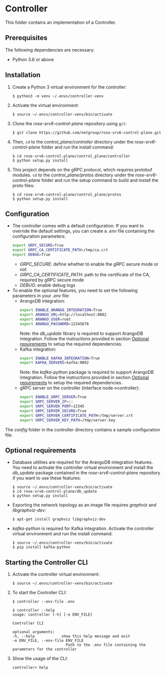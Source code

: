 # Controller

This folder contains an implementation of a Controller.

## Prerequisites

The following dependencies are necessary:

* Python 3.6 or above

## Installation

1. Create a Python 3 virtual environment for the controller:
    ```console
    $ python3 -m venv ~/.envs/controller-venv
    ```
1. Activate the virtual environment:
    ```console
    $ source ~/.envs/controller-venv/bin/activate
    ```
1. Clone the *rose-srv6-control-plane* repository using ```git```:
    ```console
    $ git clone https://github.com/netgroup/rose-srv6-control-plane.git
    ```
1. Then, ```cd``` to the *control_plane/controller* directory under the *rose-srv6-control-plane* folder and run the install command:
    ```console
    $ cd rose-srv6-control-plane/control_plane/controller
    $ python setup.py install
    ```
1. This project depends on the gRPC protocol, which requires protobuf modules. ```cd``` to the *control_plane/protos* directory under the *rose-srv6-control-plane* folder and run the setup command to build and install the proto files:
    ```console
    $ cd rose-srv6-control-plane/control_plane/protos
    $ python setup.py install
    ```

## Configuration

* The controller comes with a default configuration. If you want to override the default settings, you can create a *.env* file containing the configuration parameters:
    ```sh
    export GRPC_SECURE=True
    export GRPC_CA_CERTIFICATE_PATH=/tmp/ca.crt
    export DEBUG=True
    ```
    * *GRPC_SECURE*: define whether to enable the gRPC secure mode or not
    * *GRPC_CA_CERTIFICATE_PATH*: path to the certificate of the CA, required by gRPC secure mode
    * *DEBUG*: enable debug logs
* To enable the optional features, you need to set the following parameters in your *.env* file:
    * ArangoDB integration:
        ```sh
        export ENABLE_ARANGO_INTEGRATION=True
        export ARANGO_URL=http://localhost:8082
        export ARANGO_USER=root
        export ARANGO_PASSWORD=12345678
        ```
        Note: the *db_update* library is required to support ArangoDB integration. Follow the instructions provided in section [Optional requirements](#optional-requirements) to setup the required dependencies.
    * Kafka integration:
        ```sh
        export ENABLE_KAFKA_INTEGRATION=True
        export KAFKA_SERVERS=kafka:9092
        ```
        Note: the *kafka-python* package is required to support ArangoDB integration. Follow the instructions provided in section [Optional requirements](#optional-requirements) to setup the required dependencies.
    * gRPC server on the controller (interface node->controller):
        ```sh
        export ENABLE_GRPC_SERVER=True
        export GRPC_SERVER_IP=::
        export GRPC_SERVER_PORT=12345
        export GRPC_SERVER_SECURE=True
        export GRPC_SERVER_CERTIFICATE_PATH=/tmp/server.crt
        export GRPC_SERVER_KEY_PATH=/tmp/server.key
        ```
The *config* folder in the controller directory contains a sample configuration file.

## Optional requirements

* Database utilities are required for the ArangoDB integration features. You need to activate the controller virtual environment and install the *db_update* package contained in the *rose-srv6-control-plane* repository if you want to use these features:
    ```console
    $ source ~/.envs/controller-venv/bin/activate
    $ cd rose-srv6-control-plane/db_update
    $ python setup.py install
    ```
* Exporting the network topology as an image file requires *graphviz* and *libgraphviz-dev*:
    ```console
    $ apt-get install graphviz libgraphviz-dev
    ```
* *kafka-python* is required for Kafka integration. Activate the controller virtual environment and run the install command:
    ```console
    $ source ~/.envs/controller-venv/bin/activate
    $ pip install kafka-python
    ```

## Starting the Controller CLI

1. Activate the controller virtual environment:
    ```console
    $ source ~/.envs/controller-venv/bin/activate
    ```
1. To start the Controller CLI:
    ```console
    $ controller --env-file .env
    ```
    ```console
    $ controller --help
    usage: controller [-h] [-e ENV_FILE]

    Controller CLI

    optional arguments:
    -h, --help            show this help message and exit
    -e ENV_FILE, --env-file ENV_FILE
                            Path to the .env file containing the parameters for the controller
    ```
1. Show the usage of the CLI:
    ```console
    controller> help
    ```
